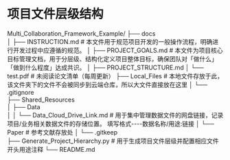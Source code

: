 # 项目文件层级结构

Multi_Collaboration_Framework_Example/
├── docs                
│   ├── INSTRUCTION.md       # 本文件用于规范项目开发的一般操作流程，明确进行开发过程中应遵循的规范。
│   ├── PROJECT_GOALS.md     # 本文件为项目核心目标管理文档，用于分层级、结构化定义项目整体目标，确保团队对「做什么」「做到什么程度」达成共识。
│   ├── PROJECT_STRUCTURE.md
│   └── test.pdf             # 未阅读论文清单（每周更新）
├── Local_Files          # 本地文件存放于此，该文件夹下的文件不会被同步到云端仓库，所以大文件直接放在这里
│   └── .gitignore          
├── Shared_Resources    
│   ├── Data                
│   │   └── Data_Cloud_Drive_Link.md # 用于集中管理数据文件的网盘链接，记录项目/业务相关数据文件的存储位置。 填写格式----数据名称/用途:链接
│   └── Paper                # 参考文献存放处
│       └── .gitkeep            
├── Generate_Project_Hierarchy.py # 用于生成项目文件层级并配置相应文件开头用途注释
└── README.md           